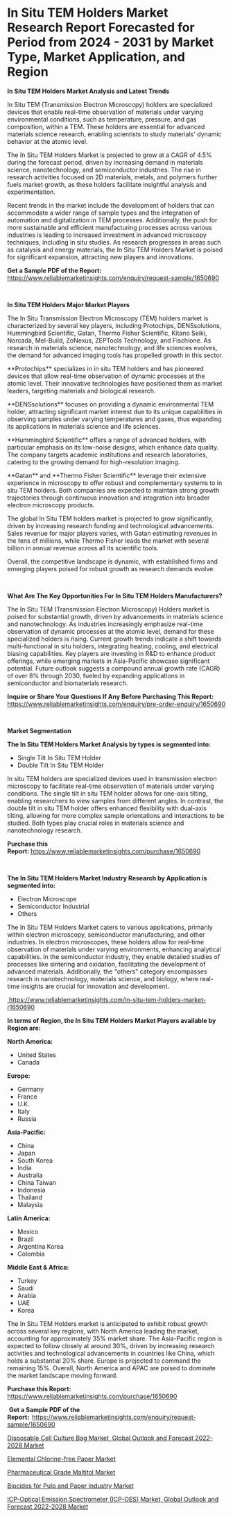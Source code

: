 <p><h1>In Situ TEM Holders Market Research Report Forecasted for Period from 2024 -  2031 by Market Type, Market Application, and Region</h1></p><p><strong>In Situ TEM Holders Market Analysis and Latest Trends</strong></p>
<p><p>In Situ TEM (Transmission Electron Microscopy) holders are specialized devices that enable real-time observation of materials under varying environmental conditions, such as temperature, pressure, and gas composition, within a TEM. These holders are essential for advanced materials science research, enabling scientists to study materials' dynamic behavior at the atomic level.</p><p>The In Situ TEM Holders Market is projected to grow at a CAGR of 4.5% during the forecast period, driven by increasing demand in materials science, nanotechnology, and semiconductor industries. The rise in research activities focused on 2D materials, metals, and polymers further fuels market growth, as these holders facilitate insightful analysis and experimentation.</p><p>Recent trends in the market include the development of holders that can accommodate a wider range of sample types and the integration of automation and digitalization in TEM processes. Additionally, the push for more sustainable and efficient manufacturing processes across various industries is leading to increased investment in advanced microscopy techniques, including in situ studies. As research progresses in areas such as catalysis and energy materials, the In Situ TEM Holders Market is poised for significant expansion, attracting new players and innovations.</p></p>
<p><strong>Get a Sample PDF of the Report:&nbsp;</strong> <a href="https://www.reliablemarketinsights.com/enquiry/request-sample/1650690?utm_campaign=1340&utm_medium=2&utm_source=Github&utm_content=ia&utm_term=12102024&utm_id=in-situ-tem-holders">https://www.reliablemarketinsights.com/enquiry/request-sample/1650690</a></p>
<p>&nbsp;</p>
<p><strong>In Situ TEM Holders Major Market Players</strong></p>
<p><p>The In Situ Transmission Electron Microscopy (TEM) holders market is characterized by several key players, including Protochips, DENSsolutions, Hummingbird Scientific, Gatan, Thermo Fisher Scientific, Kitano Seiki, Norcada, Mel-Build, ZoNexus, ZEPTools Technology, and Fischione. As research in materials science, nanotechnology, and life sciences evolves, the demand for advanced imaging tools has propelled growth in this sector.</p><p>**Protochips** specializes in in situ TEM holders and has pioneered devices that allow real-time observation of dynamic processes at the atomic level. Their innovative technologies have positioned them as market leaders, targeting materials and biological research. </p><p>**DENSsolutions** focuses on providing a dynamic environmental TEM holder, attracting significant market interest due to its unique capabilities in observing samples under varying temperatures and gases, thus expanding its applications in materials science and life sciences.</p><p>**Hummingbird Scientific** offers a range of advanced holders, with particular emphasis on its low-noise designs, which enhance data quality. The company targets academic institutions and research laboratories, catering to the growing demand for high-resolution imaging.</p><p>**Gatan** and **Thermo Fisher Scientific** leverage their extensive experience in microscopy to offer robust and complementary systems to in situ TEM holders. Both companies are expected to maintain strong growth trajectories through continuous innovation and integration into broader electron microscopy products.</p><p>The global In Situ TEM holders market is projected to grow significantly, driven by increasing research funding and technological advancements. Sales revenue for major players varies, with Gatan estimating revenues in the tens of millions, while Thermo Fisher leads the market with several billion in annual revenue across all its scientific tools.</p><p>Overall, the competitive landscape is dynamic, with established firms and emerging players poised for robust growth as research demands evolve.</p></p>
<p>&nbsp;</p>
<p><strong>What Are The Key Opportunities For In Situ TEM Holders Manufacturers?</strong></p>
<p><p>The In Situ TEM (Transmission Electron Microscopy) Holders market is poised for substantial growth, driven by advancements in materials science and nanotechnology. As industries increasingly emphasize real-time observation of dynamic processes at the atomic level, demand for these specialized holders is rising. Current growth trends indicate a shift towards multi-functional in situ holders, integrating heating, cooling, and electrical biasing capabilities. Key players are investing in R&D to enhance product offerings, while emerging markets in Asia-Pacific showcase significant potential. Future outlook suggests a compound annual growth rate (CAGR) of over 8% through 2030, fueled by expanding applications in semiconductor and biomaterials research.</p></p>
<p><strong>Inquire or Share Your Questions If Any Before Purchasing This Report:</strong> <a href="https://www.reliablemarketinsights.com/enquiry/pre-order-enquiry/1650690?utm_campaign=1340&utm_medium=2&utm_source=Github&utm_content=ia&utm_term=12102024&utm_id=in-situ-tem-holders">https://www.reliablemarketinsights.com/enquiry/pre-order-enquiry/1650690</a></p>
<p>&nbsp;</p>
<p><strong>Market Segmentation</strong></p>
<p><strong>The In Situ TEM Holders Market Analysis by types is segmented into:</strong></p>
<p><ul><li>Single Tilt In Situ TEM Holder</li><li>Double Tilt In Situ TEM Holder</li></ul></p>
<p><p>In situ TEM holders are specialized devices used in transmission electron microscopy to facilitate real-time observation of materials under varying conditions. The single tilt in situ TEM holder allows for one-axis tilting, enabling researchers to view samples from different angles. In contrast, the double tilt in situ TEM holder offers enhanced flexibility with dual-axis tilting, allowing for more complex sample orientations and interactions to be studied. Both types play crucial roles in materials science and nanotechnology research.</p></p>
<p><strong>Purchase this Report:&nbsp;</strong><a href="https://www.reliablemarketinsights.com/purchase/1650690?utm_campaign=1340&utm_medium=2&utm_source=Github&utm_content=ia&utm_term=12102024&utm_id=in-situ-tem-holders">https://www.reliablemarketinsights.com/purchase/1650690</a></p>
<p>&nbsp;</p>
<p><strong>The In Situ TEM Holders Market Industry Research by Application is segmented into:</strong></p>
<p><ul><li>Electron Microscope</li><li>Semiconductor Industrial</li><li>Others</li></ul></p>
<p><p>The In Situ TEM Holders Market caters to various applications, primarily within electron microscopy, semiconductor manufacturing, and other industries. In electron microscopes, these holders allow for real-time observation of materials under varying environments, enhancing analytical capabilities. In the semiconductor industry, they enable detailed studies of processes like sintering and oxidation, facilitating the development of advanced materials. Additionally, the "others" category encompasses research in nanotechnology, materials science, and biology, where real-time insights are crucial for innovation and development.</p></p>
<p><a href="https://www.reliablemarketinsights.com/in-situ-tem-holders-market-r1650690?utm_campaign=1340&utm_medium=2&utm_source=Github&utm_content=ia&utm_term=12102024&utm_id=in-situ-tem-holders">&nbsp;https://www.reliablemarketinsights.com/in-situ-tem-holders-market-r1650690</a></p>
<p><strong>In terms of Region, the In Situ TEM Holders Market Players available by Region are:</strong></p>
<p>
    <p> <strong> North America: </strong>
        <ul>
            <li>United States</li>
            <li>Canada</li>
        </ul>
        </p> 
    <p> <strong> Europe: </strong>
        <ul>
            <li>Germany</li>
            <li>France</li>
            <li>U.K.</li>
            <li>Italy</li>
            <li>Russia</li>
        </ul>
        </p> 
    <p> <strong> Asia-Pacific: </strong>
        <ul>
            <li>China</li>
            <li>Japan</li>
            <li>South Korea</li>
            <li>India</li>
            <li>Australia</li>
            <li>China Taiwan</li>
            <li>Indonesia</li>
            <li>Thailand</li>
            <li>Malaysia</li>
        </ul>
        </p> 
    <p> <strong> Latin America: </strong>
        <ul>
            <li>Mexico</li>
            <li>Brazil</li>
            <li>Argentina Korea</li>
            <li>Colombia</li>
        </ul>
        </p> 
    <p> <strong> Middle East & Africa: </strong>
        <ul>
            <li>Turkey</li>
            <li>Saudi</li>
            <li>Arabia</li>
            <li>UAE</li>
            <li>Korea</li>
        </ul>
    </p>
    </p>
<p><p>The In Situ TEM Holders market is anticipated to exhibit robust growth across several key regions, with North America leading the market, accounting for approximately 35% market share. The Asia-Pacific region is expected to follow closely at around 30%, driven by increasing research activities and technological advancements in countries like China, which holds a substantial 20% share. Europe is projected to command the remaining 15%. Overall, North America and APAC are poised to dominate the market landscape moving forward.</p></p>
<p><strong>Purchase this Report: </strong><a href="https://www.reliablemarketinsights.com/purchase/1650690?utm_campaign=1340&utm_medium=2&utm_source=Github&utm_content=ia&utm_term=12102024&utm_id=in-situ-tem-holders">https://www.reliablemarketinsights.com/purchase/1650690</a></p>
<p>&nbsp;<strong>Get a Sample PDF of the Report:&nbsp;&nbsp;</strong><a href="https://www.reliablemarketinsights.com/enquiry/request-sample/1650690?utm_campaign=1340&utm_medium=2&utm_source=Github&utm_content=ia&utm_term=12102024&utm_id=in-situ-tem-holders">https://www.reliablemarketinsights.com/enquiry/request-sample/1650690</a></p>
<p><strong></strong></p>
<p><p><a href="https://github.com/globismark/Market-Research-Report-List-5/blob/main/disposable-cell-culture-bag-market-global-outlook-and-forecast-2022-2028-market.md?utm_campaign=1340&utm_medium=2&utm_source=Github&utm_content=ia&utm_term=12102024&utm_id=in-situ-tem-holders">Disposable Cell Culture Bag Market, Global Outlook and Forecast 2022-2028 Market</a></p><p><a href="https://www.linkedin.com/pulse/elemental-chlorine-free-paper-market-size-growth-industry-analysis-h12mc?utm_campaign=1340&utm_medium=2&utm_source=Github&utm_content=ia&utm_term=12102024&utm_id=in-situ-tem-holders">Elemental Chlorine-free Paper Market</a></p><p><a href="https://www.linkedin.com/pulse/pioneering-growth-analyzing-global-pharmaceutical-grade-maltitol-mgolc?utm_campaign=1340&utm_medium=2&utm_source=Github&utm_content=ia&utm_term=12102024&utm_id=in-situ-tem-holders">Pharmaceutical Grade Maltitol Market</a></p><p><a href="https://www.linkedin.com/pulse/biocides-pulp-paper-industry-market-maturity-analysis-regional-hyo3c?utm_campaign=1340&utm_medium=2&utm_source=Github&utm_content=ia&utm_term=12102024&utm_id=in-situ-tem-holders">Biocides for Pulp and Paper Industry Market</a></p><p><a href="https://github.com/prosalinda88/Market-Research-Report-List-6/blob/main/icp-optical-emission-spectrometer-icp-oes-market-global-outlook-and-forecast-2022-2028-market.md?utm_campaign=1340&utm_medium=2&utm_source=Github&utm_content=ia&utm_term=12102024&utm_id=in-situ-tem-holders">ICP-Optical Emission Spectrometer (ICP-OES) Market, Global Outlook and Forecast 2022-2028 Market</a></p></p>